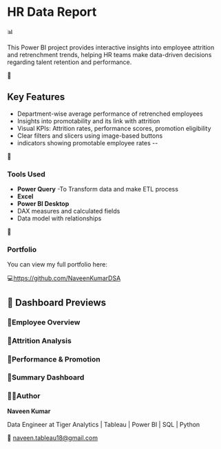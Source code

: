  <h1> HR Data Report</h1> 📊

This Power BI project provides interactive insights into employee attrition and retrenchment trends, helping HR teams make data-driven decisions regarding talent retention and performance.

📌 <h2>Key Features</h2>
- Department-wise average performance of retrenched employees
- Insights into promotability and its link with attrition
- Visual KPIs: Attrition rates, performance scores, promotion eligibility
- Clear filters and slicers using image-based buttons
- indicators showing promotable employee rates
--

🔧 <h3>Tools Used </h3>

- **Power Query** -To Transform data and make ETL process
- **Excel**
- **Power BI Desktop**
- DAX measures and calculated fields
- Data model with relationships

🔗 <h3>Portfolio </h3>

You can view my full portfolio here:

💻https://github.com/NaveenKumarDSA


 <h2>📸 Dashboard Previews</h2>
 <h3>🔹Employee Overview</h3>


 <h3>🔹Attrition Analysis </h3>


<h3>🔹Performance & Promotion </h3>


<h3>🔹Summary Dashboard </h3>


<h3>🧑‍💼Author </h3>

**Naveen Kumar**

Data Engineer at Tiger Analytics | Tableau | Power BI | SQL | Python

📧 naveen.tableau18@gmail.com
